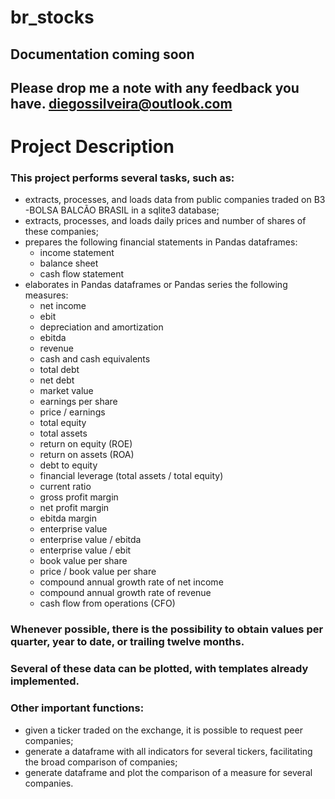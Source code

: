 # br_stocks
## Documentation coming soon
## Please drop me a note with any feedback you have. diegossilveira@outlook.com

# Project Description
### This project performs several tasks, such as:
* extracts, processes, and loads data from public companies traded on B3 -BOLSA BALCÃO BRASIL in a sqlite3 database;
* extracts, processes, and loads daily prices and number of shares of these companies;
* prepares the following financial statements in Pandas dataframes:
  * income statement
  * balance sheet
  * cash flow statement
* elaborates in Pandas dataframes or Pandas series the following measures:
  * net income
  * ebit
  * depreciation and amortization
  * ebitda
  * revenue
  * cash and cash equivalents
  * total debt
  * net debt
  * market value
  * earnings per share
  * price / earnings
  * total equity
  * total assets
  * return on equity (ROE)
  * return on assets (ROA)
  * debt to equity
  * financial leverage (total assets / total equity)
  * current ratio
  * gross profit margin
  * net profit margin
  * ebitda margin
  * enterprise value
  * enterprise value / ebitda
  * enterprise value / ebit
  * book value per share
  * price / book value per share
  * compound annual growth rate of net income
  * compound annual growth rate of revenue
  * cash flow from operations (CFO)
 
### Whenever possible, there is the possibility to obtain values per quarter, year to date, or trailing twelve months.
### Several of these data can be plotted, with templates already implemented.
### Other important functions:
* given a ticker traded on the exchange, it is possible to request peer companies;
* generate a dataframe with all indicators for several tickers, facilitating the broad comparison of companies;
* generate dataframe and plot the comparison of a measure for several companies.
